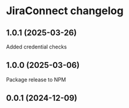 # JiraConnect changelog

## 1.0.1 (2025-03-26)

Added credential checks 

## 1.0.0 (2025-03-06)

Package release to NPM

## 0.0.1 (2024-12-09)